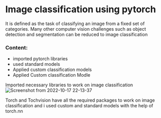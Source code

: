 # Image classification using pytorch
It is defined as the task of classifying an image from a fixed set of categories. Many other computer vision challenges such as object detection and segmentation can be reduced to image classification

### Content:
 * imported pytorch libraries
 * used standard models
 * Applied custom classification models
 * Applied Custom classification Modle 
 
 Imported necessary libraries to work on image classification
 ![Screenshot from 2022-10-17 22-13-37](https://user-images.githubusercontent.com/25703407/196237091-133ad4ce-37fe-4e47-9a41-9f86e3b9740c.png)
 
 Torch and Tochvision have all the required packages to work on image classification and 
 i used custom and standard models with the help of torch.nn
 
 
 
